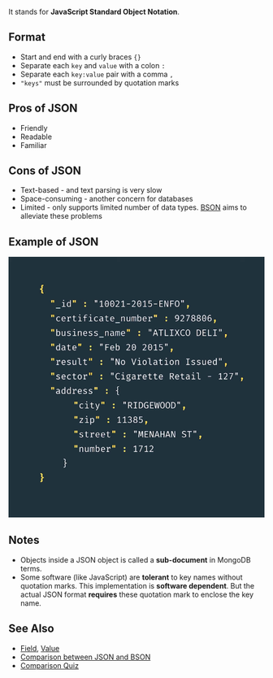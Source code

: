 It stands for **JavaScript Standard Object Notation**. 

## Format

- Start and end with a curly braces `{}`
- Separate each `key` and `value` with a colon `:`
- Separate each `key:value` pair with a comma `,`
- `"keys"` must be surrounded by quotation marks 

## Pros of JSON

- Friendly
- Readable
- Familiar

## Cons of JSON

- Text-based - and text parsing is very slow
- Space-consuming - another concern for databases
- Limited - only supports limited number of data types.
[BSON](BSON.md) aims to alleviate these problems

## Example of JSON

![](assets/20221016193516%20JSON%20Example.png)

## Notes

- Objects inside a JSON object is called a **sub-document** in MongoDB terms.
- Some software (like JavaScript) are **tolerant** to key names without quotation marks. This implementation is **software dependent**. But the actual JSON format **requires** these quotation mark to enclose the key name.

## See Also

- [Field](Field.md), [Value](Value.md)
- [Comparison between JSON and BSON](BSON.md#Comparison%20between%20JSON%20and%20BSON)
- [Comparison Quiz](BSON.md#Quiz)